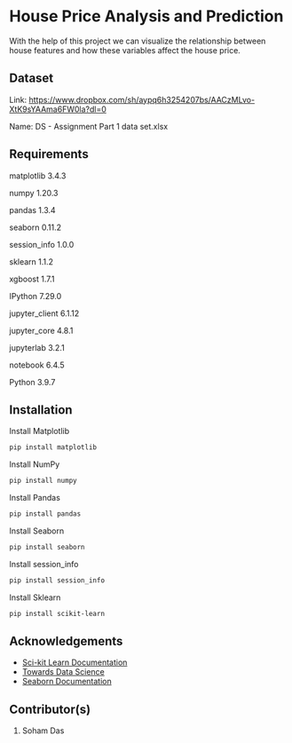 
# House Price Analysis and Prediction

With the help of this project we can visualize the relationship between house features and how these
variables affect the house price.


## Dataset

Link: https://www.dropbox.com/sh/aypq6h3254207bs/AACzMLvo-XtK9sYAAma6FW0la?dl=0

Name: DS - Assignment Part 1 data set.xlsx
## Requirements

matplotlib          3.4.3

numpy               1.20.3

pandas              1.3.4

seaborn             0.11.2

session_info        1.0.0

sklearn             1.1.2

xgboost             1.7.1

IPython             7.29.0

jupyter_client      6.1.12

jupyter_core        4.8.1

jupyterlab          3.2.1

notebook            6.4.5

Python 3.9.7
## Installation

Install Matplotlib
```bash
pip install matplotlib
```
Install NumPy
```bash
pip install numpy
```
Install Pandas
```bash
pip install pandas
```
Install Seaborn
```bash
pip install seaborn
```
Install session_info
```bash
pip install session_info
```
Install Sklearn
```bash
pip install scikit-learn
```

## Acknowledgements

 - [Sci-kit Learn Documentation](https://scikit-learn.org/stable/)
 - [Towards Data Science](https://towardsdatascience.com/)
 - [Seaborn Documentation](https://seaborn.pydata.org/)


## Contributor(s)

1) Soham Das